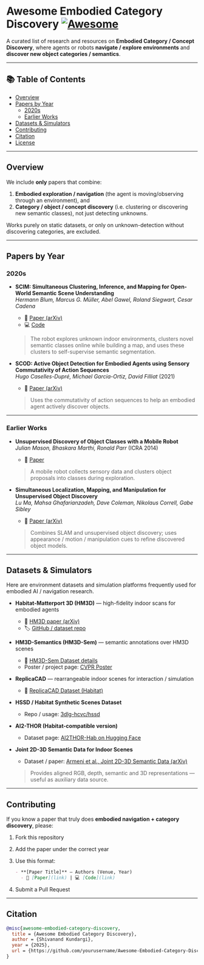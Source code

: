 <!-- # Awesome Embodied Category Discovery

A curated collection of recent works on **Embodied Category Discovery** and **Embodied Continual Learning** from top AI, ML, Computer Vision, and Robotics conferences.

## 📚 Table of Contents

- [Overview](#overview)
- [Conferences Covered](#conferences-covered)
- [Papers by Year](#papers-by-year)
- [Contributing](#contributing)
- [Citation](#citation)

## 🎯 Overview

This repository maintains a comprehensive collection of research papers related to:
- **Embodied Category Discovery**: Learning object categories through embodied interaction
- **Embodied Continual Learning**: Continuous learning in embodied AI systems
- **Robotic Perception**: Visual and multimodal perception for robots
- **Interactive Learning**: Learning through physical interaction and exploration

## 🏛️ Conferences Covered

- **NeurIPS** - Neural Information Processing Systems
- **ICML** - International Conference on Machine Learning
- **ICLR** - International Conference on Learning Representations
- **CVPR** - Computer Vision and Pattern Recognition
- **ICCV** - International Conference on Computer Vision
- **ECCV** - European Conference on Computer Vision
- **ICRA** - International Conference on Robotics and Automation
- **IROS** - Intelligent Robots and Systems
- **CoRL** - Conference on Robot Learning
- **RSS** - Robotics: Science and Systems
- **AAAI** - Association for the Advancement of Artificial Intelligence
- **IJCAI** - International Joint Conference on Artificial Intelligence

## 📖 Papers by Year

### 2025

#### arXiv 2025
- **""Body Discovery of Embodied AI""** - Zhe Sun, Pengfei Tian, Xiaozhu Hu, Xiaoyu Zhao, Huiying Li, Zhenliang Zhang1
  - 📄 [Paper](https://arxiv.org/pdf/2503.19941v1) | 💻 [Code](link-to-code) | 🔗 [Project Page](link-to-project)



### 2024

#### NeurIPS 2024
- **[Paper Title]** - Authors  
  - 📄 [Paper](link-to-paper) | 💻 [Code](link-to-code) | 🔗 [Project Page](link-to-project)

#### ICML 2024
- **[Paper Title]** - Authors  
  - 📄 [Paper](link-to-paper) | 💻 [Code](link-to-code) | 🔗 [Project Page](link-to-project)

#### CVPR 2024
- **[Paper Title]** - Authors  
  - 📄 [Paper](link-to-paper) | 💻 [Code](link-to-code) | 🔗 [Project Page](link-to-project)

#### ICRA 2024
- **[Paper Title]** - Authors  
  - 📄 [Paper](link-to-paper) | 💻 [Code](link-to-code) | 🔗 [Project Page](link-to-project)

### 2023

#### NeurIPS 2023
- **[Paper Title]** - Authors  
  - 📄 [Paper](link-to-paper) | 💻 [Code](link-to-code) | 🔗 [Project Page](link-to-project)

#### ICML 2023
- **[Paper Title]** - Authors  
  - 📄 [Paper](link-to-paper) | 💻 [Code](link-to-code) | 🔗 [Project Page](link-to-project)

#### CVPR 2023
- **[Paper Title]** - Authors  
  - 📄 [Paper](link-to-paper) | 💻 [Code](link-to-code) | 🔗 [Project Page](link-to-project)

#### ICRA 2023
- **[Paper Title]** - Authors  
  - 📄 [Paper](link-to-paper) | 💻 [Code](link-to-code) | 🔗 [Project Page](link-to-project)

### 2022

#### NeurIPS 2022
- **[Paper Title]** - Authors  
  - 📄 [Paper](link-to-paper) | 💻 [Code](link-to-code) | 🔗 [Project Page](link-to-project)

#### ICML 2022
- **[Paper Title]** - Authors  
  - 📄 [Paper](link-to-paper) | 💻 [Code](link-to-code) | 🔗 [Project Page](link-to-project)

#### CVPR 2022
- **[Paper Title]** - Authors  
  - 📄 [Paper](link-to-paper) | 💻 [Code](link-to-code) | 🔗 [Project Page](link-to-project)

#### ICRA 2022
- **[Paper Title]** - Authors  
  - 📄 [Paper](link-to-paper) | 💻 [Code](link-to-code) | 🔗 [Project Page](link-to-project)

### 2021

#### NeurIPS 2021
- **[Paper Title]** - Authors  
  - 📄 [Paper](link-to-paper) | 💻 [Code](link-to-code) | 🔗 [Project Page](link-to-project)

#### ICML 2021
- **[Paper Title]** - Authors  
  - 📄 [Paper](link-to-paper) | 💻 [Code](link-to-code) | 🔗 [Project Page](link-to-project)

#### CVPR 2021
- **[Paper Title]** - Authors  
  - 📄 [Paper](link-to-paper) | 💻 [Code](link-to-code) | 🔗 [Project Page](link-to-project)

#### ICRA 2021
- **[Paper Title]** - Authors  
  - 📄 [Paper](link-to-paper) | 💻 [Code](link-to-code) | 🔗 [Project Page](link-to-project)

### 2020

#### NeurIPS 2020
- **[Paper Title]** - Authors  
  - 📄 [Paper](link-to-paper) | 💻 [Code](link-to-code) | 🔗 [Project Page](link-to-project)

#### ICML 2020
- **[Paper Title]** - Authors  
  - 📄 [Paper](link-to-paper) | 💻 [Code](link-to-code) | 🔗 [Project Page](link-to-project)

#### CVPR 2020
- **[Paper Title]** - Authors  
  - 📄 [Paper](link-to-paper) | 💻 [Code](link-to-code) | 🔗 [Project Page](link-to-project)

#### ICRA 2020
- **[Paper Title]** - Authors  
  - 📄 [Paper](link-to-paper) | 💻 [Code](link-to-code) | 🔗 [Project Page](link-to-project)

## 🚀 Contributing

We welcome contributions! To add a new paper:

1. **Fork** this repository
2. **Add** the paper in the appropriate year and conference section
3. **Follow** the format: `**[Paper Title]** - Authors`
4. **Include** links to paper, code, and project page if available
5. **Submit** a pull request

### Paper Entry Format

```markdown
- **[Paper Title]** - Authors  
  - 📄 [Paper](link-to-paper) | 💻 [Code](link-to-code) | 🔗 [Project Page](link-to-project)
```

### Required Information

- **Paper Title**: Full title of the paper
- **Authors**: List of authors
- **Paper Link**: Direct link to the paper (arXiv, conference page, etc.)
- **Code Link**: Link to official implementation (GitHub, etc.) - optional
- **Project Page**: Link to project website/demo - optional

## 📝 Citation

If you find this repository useful, please cite:

```bibtex
@misc{awesome-embodied-category-discovery,
  title={Awesome Embodied Category Discovery},
  author={Your Name},
  year={2024},
  url={https://github.com/yourusername/Awesome-Embodied-Category-Discovery}
}
```

## 📄 License

This project is licensed under the MIT License - see the [LICENSE](LICENSE) file for details.

## 🤝 Acknowledgments

Thanks to all contributors and researchers in the embodied AI community for their valuable work.

---

**Note**: This is a living document. Papers are continuously added as new research emerges. Feel free to suggest papers or improvements! -->

# Awesome Embodied Category Discovery [![Awesome](https://awesome.re/badge.svg)](https://awesome.re)

A curated list of research and resources on **Embodied Category / Concept Discovery**, where agents or robots **navigate / explore environments** and **discover new object categories / semantics**.

---

## 📚 Table of Contents

- [Overview](#overview)  
- [Papers by Year](#papers-by-year)  
  - [2020s](#2020s)  
  - [Earlier Works](#earlier-works)  
- [Datasets & Simulators](#datasets--simulators)  
- [Contributing](#contributing)  
- [Citation](#citation)  
- [License](#license)

---

## Overview

We include **only** papers that combine:

1. **Embodied exploration / navigation** (the agent is moving/observing through an environment), and  
2. **Category / object / concept discovery** (i.e. clustering or discovering new semantic classes), not just detecting unknowns.

Works purely on static datasets, or only on unknown-detection without discovering categories, are excluded.

---

## Papers by Year

### 2020s

- **SCIM: Simultaneous Clustering, Inference, and Mapping for Open-World Semantic Scene Understanding**  
  *Hermann Blum, Marcus G. Müller, Abel Gawel, Roland Siegwart, Cesar Cadena*  
  - 📄 [Paper (arXiv)](https://arxiv.org/abs/2206.10670)  
  - 💻 [Code](https://github.com/hermannsblum/scim)  
  > The robot explores unknown indoor environments, clusters novel semantic classes online while building a map, and uses these clusters to self-supervise semantic segmentation.    

- **SCOD: Active Object Detection for Embodied Agents using Sensory Commutativity of Action Sequences**  
  *Hugo Caselles-Dupré, Michael Garcia-Ortiz, David Filliat* (2021)  
  - 📄 [Paper (arXiv)](https://arxiv.org/abs/2107.02069)  
  > Uses the commutativity of action sequences to help an embodied agent actively discover objects.   

---

### Earlier Works

- **Unsupervised Discovery of Object Classes with a Mobile Robot**  
  *Julian Mason, Bhaskara Marthi, Ronald Parr* (ICRA 2014)  
  - 📄 [Paper](https://users.cs.duke.edu/~parr/icra14_mmp.pdf)  
  > A mobile robot collects sensory data and clusters object proposals into classes during exploration.

- **Simultaneous Localization, Mapping, and Manipulation for Unsupervised Object Discovery**  
  *Lu Ma, Mahsa Ghafarianzadeh, Dave Coleman, Nikolaus Correll, Gabe Sibley*  
  - 📄 [Paper (arXiv)](https://arxiv.org/abs/1411.0802)  
  > Combines SLAM and unsupervised object discovery; uses appearance / motion / manipulation cues to refine discovered object models.

---

## Datasets & Simulators

Here are environment datasets and simulation platforms frequently used for embodied AI / navigation research.

- **Habitat-Matterport 3D (HM3D)** — high-fidelity indoor scans for embodied agents  
  - 📄 [HM3D paper (arXiv)](https://arxiv.org/abs/2109.08238)   
  - 🏷️ [GitHub / dataset repo](https://github.com/facebookresearch/habitat-matterport3d-dataset)   

- **HM3D-Semantics (HM3D-Sem)** — semantic annotations over HM3D scenes  
  - 📄 [HM3D-Sem Dataset details](https://aihabitat.org/datasets/hm3d-semantics/)    
  - Poster / project page: [CVPR Poster](https://cvpr.thecvf.com/virtual/2023/poster/22424)  

- **ReplicaCAD** — rearrangeable indoor scenes for interaction / simulation  
  - 📄 [ReplicaCAD Dataset (Habitat)](https://aihabitat.org/datasets/replica_cad/)  

- **HSSD / Habitat Synthetic Scenes Dataset**  
  - Repo / usage: [3dlg-hcvc/hssd](https://github.com/3dlg-hcvc/hssd)  

- **AI2-THOR (Habitat-compatible version)**  
  - Dataset page: [AI2THOR-Hab on Hugging Face](https://huggingface.co/datasets/hssd/ai2thor-hab)  
- **Joint 2D-3D Semantic Data for Indoor Scenes**  
  - Dataset / paper: [Armeni et al., Joint 2D-3D Semantic Data (arXiv)](https://arxiv.org/abs/1702.01105)  
  > Provides aligned RGB, depth, semantic and 3D representations — useful as auxiliary data source.

---

## Contributing

If you know a paper that truly does **embodied navigation + category discovery**, please:

1. Fork this repository  
2. Add the paper under the correct year  
3. Use this format:

    ```markdown
    - **[Paper Title]** — Authors (Venue, Year)  
      - 📄 [Paper](link) | 💻 [Code](link)   
    ```

4. Submit a Pull Request

---

## Citation

```bibtex
@misc{awesome-embodied-category-discovery,
  title = {Awesome Embodied Category Discovery},
  author = {Shivanand Kundargi},
  year = {2025},
  url = {https://github.com/yourusername/Awesome-Embodied-Category-Discovery}
}